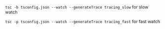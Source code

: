 ```tsc -b tsconfig.json --watch --generateTrace tracing_slow``` for slow watch

```tsc -p tsconfig.json --watch --generateTrace tracing_fast``` for fast watch